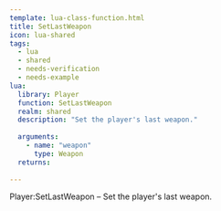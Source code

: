 ```yaml
---
template: lua-class-function.html
title: SetLastWeapon
icon: lua-shared
tags:
  - lua
  - shared
  - needs-verification
  - needs-example
lua:
  library: Player
  function: SetLastWeapon
  realm: shared
  description: "Set the player's last weapon."
  
  arguments:
    - name: "weapon"
      type: Weapon
  returns:
    
---
```


<div class="lua__search__keywords">
Player:SetLastWeapon &#x2013; Set the player's last weapon.
</div>
